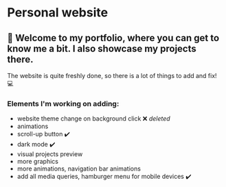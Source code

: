# Personal website


## :wave: Welcome to my portfolio, where you can get to know me a bit. I also showcase my projects there.

The website is quite freshly done, so there is a lot of things to add and fix! :computer:


### Elements I'm working on adding:



- website theme change on background click :x: _deleted_
- animations
- scroll-up button :heavy_check_mark:
- dark mode :heavy_check_mark:
- visual projects preview
- more graphics
- more animations, navigation bar animations
- add all media queries, hamburger menu for mobile devices :heavy_check_mark:
